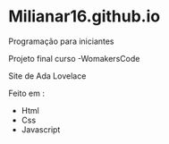 # Milianar16.github.io
Programação para iniciantes

Projeto final curso -WomakersCode

Site de Ada Lovelace

Feito em :
- Html
- Css
- Javascript
